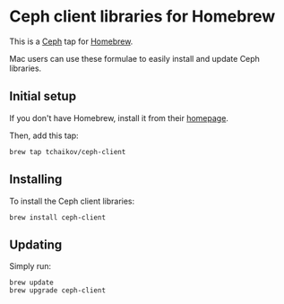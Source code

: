 # Ceph client libraries for Homebrew

This is a [Ceph][] tap for [Homebrew][].

Mac users can use these formulae to easily install and update Ceph libraries.

## Initial setup

If you don't have Homebrew, install it from their [homepage][homebrew].

Then, add this tap:

```
brew tap tchaikov/ceph-client
```

## Installing

To install the Ceph client libraries:

```
brew install ceph-client
```

## Updating

Simply run:

```
brew update
brew upgrade ceph-client
```

[homebrew]: http://brew.sh/
[ceph]: https://ceph.com/

